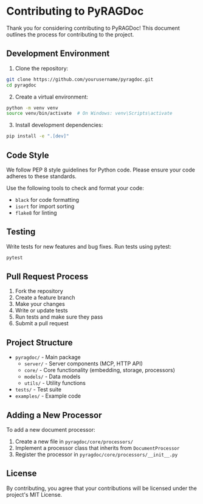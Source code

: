 # Contributing to PyRAGDoc

Thank you for considering contributing to PyRAGDoc! This document outlines the process for contributing to the project.

## Development Environment

1. Clone the repository:
```bash
git clone https://github.com/yourusername/pyragdoc.git
cd pyragdoc
```

2. Create a virtual environment:
```bash
python -m venv venv
source venv/bin/activate  # On Windows: venv\Scripts\activate
```

3. Install development dependencies:
```bash
pip install -e ".[dev]"
```

## Code Style

We follow PEP 8 style guidelines for Python code. Please ensure your code adheres to these standards.

Use the following tools to check and format your code:
- `black` for code formatting
- `isort` for import sorting
- `flake8` for linting

## Testing

Write tests for new features and bug fixes. Run tests using pytest:

```bash
pytest
```

## Pull Request Process

1. Fork the repository
2. Create a feature branch
3. Make your changes
4. Write or update tests
5. Run tests and make sure they pass
6. Submit a pull request

## Project Structure

- `pyragdoc/` - Main package
  - `server/` - Server components (MCP, HTTP API)
  - `core/` - Core functionality (embedding, storage, processors)
  - `models/` - Data models
  - `utils/` - Utility functions
- `tests/` - Test suite
- `examples/` - Example code

## Adding a New Processor

To add a new document processor:

1. Create a new file in `pyragdoc/core/processors/`
2. Implement a processor class that inherits from `DocumentProcessor`
3. Register the processor in `pyragdoc/core/processors/__init__.py`

## License

By contributing, you agree that your contributions will be licensed under the project's MIT License.

